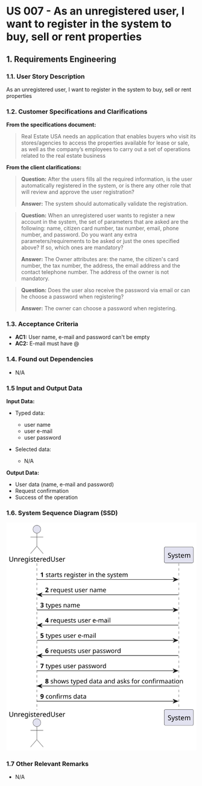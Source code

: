 # US 007 - As an unregistered user, I want to register in the system to buy, sell or rent properties 

## 1. Requirements Engineering


### 1.1. User Story Description


As an unregistered user, I want to register in the system to buy, sell or rent properties


### 1.2. Customer Specifications and Clarifications 


**From the specifications document:**

>Real Estate USA needs an application that enables buyers who visit its stores/agencies to access the
properties available for lease or sale, as well as the company’s employees to carry out a set of
operations related to the real estate business


**From the client clarifications:**

> **Question:** After the users fills all the required information, is the user automatically registered in the system, or is there any other role that will review and approve the user registration?
>  
> **Answer:** The system should automatically validate the registration.


> **Question:** When an unregistered user wants to register a new account in the system, the set of parameters that are asked are the following: name, citizen card number, tax number, email, phone number, and password. Do you want any extra parameters/requirements to be asked or just the ones specified above? If so, which ones are mandatory?
>  
> **Answer:** The Owner attributes are: the name, the citizen's card number, the tax number, the address, the email address and the contact telephone number. The address of the owner is not mandatory.

> **Question:** Does the user also receive the password via email or can he choose a password when registering?
>  
> **Answer:** The owner can choose a password when registering.


### 1.3. Acceptance Criteria


* **AC1:** User name, e-mail and password can't be empty
* **AC2:** E-mail must have @


### 1.4. Found out Dependencies


* N/A


### 1.5 Input and Output Data


**Input Data:**

* Typed data:
	* user name
	* user e-mail
	* user password
	
	
* Selected data:
	* N/A


**Output Data:**

*  User data (name, e-mail and password)
*  Request confirmation
*  Success of the operation

### 1.6. System Sequence Diagram (SSD)


![System Sequence Diagram](docs/sprintB/US007/01.requirements-engineering/svg/SSD.svg)


### 1.7 Other Relevant Remarks

* N/A